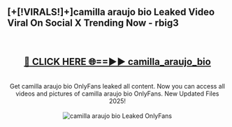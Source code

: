 <h2>[+[!VIRALS!]+]camilla araujo bio Leaked Video Viral On Social X Trending Now - rbig3</h2>
<br>
<div align="center">
<h2><a href="https://libra.edu.pl?camilla_araujo_bio" rel="nofollow">🔴 CLICK HERE 🌐==►► camilla_araujo_bio</a></h2>
<br>
Get camilla araujo bio OnlyFans leaked all content. Now you can access all videos and pictures of camilla araujo bio OnlyFans. New Updated Files 2025!
<br>
<br>
<a href="https://libra.edu.pl?camilla_araujo_bio" rel="nofollow" data-target="animated-image.originalLink"><img src="https://i.ibb.co.com/WyWwxjT/player-gif2.gif" alt="camilla araujo bio Leaked OnlyFans" style="max-width: 100%; display: inline-block;" data-target="animated-image.originalImage"></a>
</div>
<br>